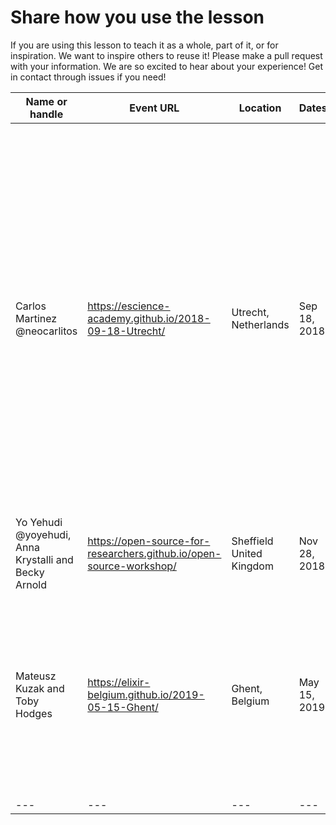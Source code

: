 # Share how you use the lesson

If you are using this lesson to teach it as a whole, part of it, or for inspiration. We want to inspire others to reuse it!
Please make a pull request with your information. We are so excited to hear about your experience! Get in contact through issues if you need!

Name or handle | Event URL | Location | Dates | Objectives | Participants |       Testimonials /   Comments       
--- | --- | --- | --- | --- | --- | ---  
Carlos Martinez @neocarlitos| https://escience-academy.github.io/2018-09-18-Utrecht/ | Utrecht, Netherlands| Sep 18, 2018 | Using Open Source Software for research | PhD students |  - Most participants found the recommendations were good to know, specially at the early stages of their PhD. - Even so, some participants found that the pace was a bit slow and we could have gone through this part of the workshop a bit faster. - On episode metadata, the exercise "Highlighting the importance of metadata", a lot of participants struggled because of not remembering the names of actors, directors, etc, so that is something to think about.
Yo Yehudi @yoyehudi, Anna Krystalli and Becky Arnold | https://open-source-for-researchers.github.io/open-source-workshop/ | Sheffield United Kingdom  | Nov 28, 2018 | "how to contribute to open source" workshop for researchers | Event open to university of Sheffield staff and students | used the 4OSS as extra resource  
Mateusz Kuzak and Toby Hodges | https://elixir-belgium.github.io/2019-05-15-Ghent/ | Ghent, Belgium | May 15, 2019 | These recommendations are designed around Open Science values, and provide practical suggestions that contribute to making research software and its source code more discoverable, reusable and transparent. | The course is aimed at graduate students and researchers, who have or will have in the near future code to share or want to collaborate with open source software. | organised by ELIXIR-BE [feedback](https://github.com/SoftDev4Research/4OSS-lesson/issues/100)  
--- | --- | --- | --- | --- | --- | ---  
